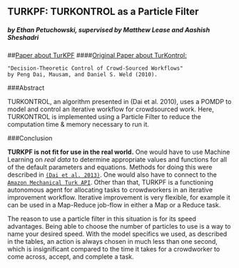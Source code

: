## TURKPF: TURKONTROL as a Particle Filter
##### by Ethan Petuchowski, supervised by Matthew Lease and Aashish Sheshadri
##[Paper about TurKPF](https://www.dropbox.com/s/15uchy2615zg0x0/WeldParticle%20Paper%208-23.pdf)
####[Original Paper about TurKontrol:](https://homes.cs.washington.edu/~mausam/papers/aaai10b.pdf)
```
"Decision-Theoretic Control of Crowd-Sourced Workflows"
by Peng Dai, Mausam, and Daniel S. Weld (2010).
```
###Abstract

TURKONTROL, an algorithm presented in (Dai et al. 2010), uses a POMDP to model
and control an iterative workflow for crowdsourced work. Here, TURKONTROL is
implemented  using a Particle Filter to reduce the computation time & memory
necessary to run it.

###Conclusion

**TURKPF is not fit for use in the real world.** One would have to use Machine
Learning on *real data* to determine appropriate values and functions for all
of the default parameters and equations. Methods for doing this were described
in [`(Dai et al. 2013)`](http://www.sciencedirect.com/science/article/pii/S000437021300057X).
One would also have to connect to the [`Amazon Mechanical Turk
API`](http://aws.amazon.com/documentation/mturk/). Other than that, TURKPF is a
functioning autonomous agent for allocating tasks to crowdworkers in an
iterative improvement workflow. Iterative improvement is very flexible, for
example it can be used in a Map-Reduce job-flow in either a Map or a Reduce
task.

The reason to use a particle filter in this situation is for its speed
advantages. Being able to choose the number of particles to use is a way to
name your desired speed. With the model specifics we used, as described in the
tables, an action is always chosen in much less than one second, which is
insignificant compared to the time it takes for a crowdworker to come across,
accept, and complete a task.

